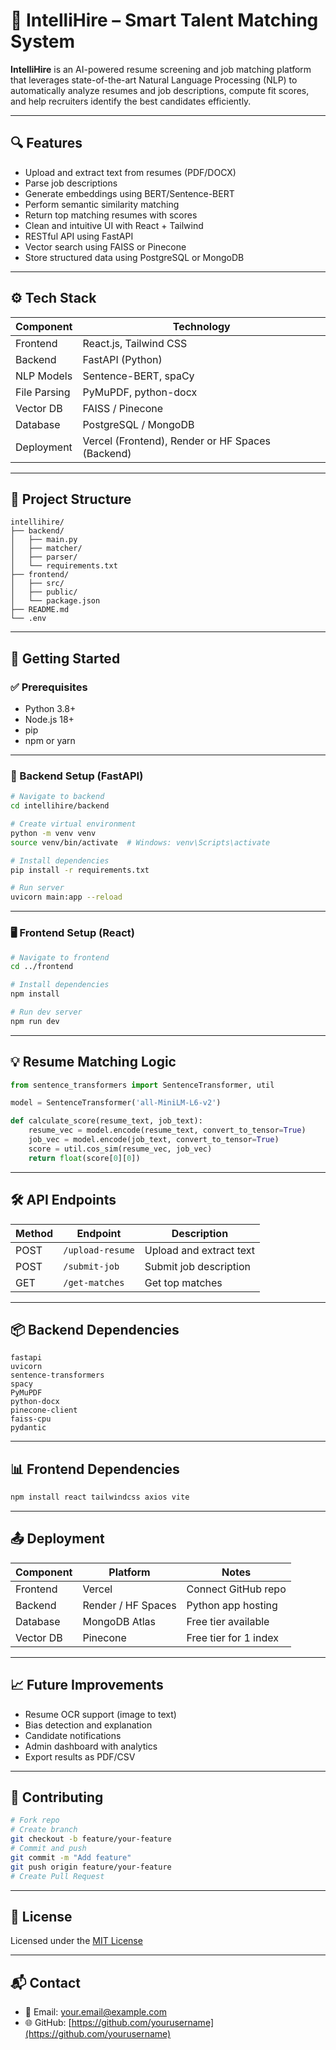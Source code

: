 # 🧠 IntelliHire – Smart Talent Matching System

**IntelliHire** is an AI-powered resume screening and job matching platform that leverages state-of-the-art Natural Language Processing (NLP) to automatically analyze resumes and job descriptions, compute fit scores, and help recruiters identify the best candidates efficiently.

---

## 🔍 Features

- Upload and extract text from resumes (PDF/DOCX)
- Parse job descriptions
- Generate embeddings using BERT/Sentence-BERT
- Perform semantic similarity matching
- Return top matching resumes with scores
- Clean and intuitive UI with React + Tailwind
- RESTful API using FastAPI
- Vector search using FAISS or Pinecone
- Store structured data using PostgreSQL or MongoDB

---

## ⚙️ Tech Stack

| Component     | Technology                      |
|---------------|----------------------------------|
| Frontend      | React.js, Tailwind CSS           |
| Backend       | FastAPI (Python)                 |
| NLP Models    | Sentence-BERT, spaCy             |
| File Parsing  | PyMuPDF, python-docx             |
| Vector DB     | FAISS / Pinecone                 |
| Database      | PostgreSQL / MongoDB             |
| Deployment    | Vercel (Frontend), Render or HF Spaces (Backend) |

---

## 📁 Project Structure

```
intellihire/
├── backend/
│   ├── main.py
│   ├── matcher/
│   ├── parser/
│   └── requirements.txt
├── frontend/
│   ├── src/
│   ├── public/
│   └── package.json
├── README.md
└── .env
```

---

## 🚀 Getting Started

### ✅ Prerequisites

- Python 3.8+
- Node.js 18+
- pip
- npm or yarn

---

### 🔧 Backend Setup (FastAPI)

```bash
# Navigate to backend
cd intellihire/backend

# Create virtual environment
python -m venv venv
source venv/bin/activate  # Windows: venv\Scripts\activate

# Install dependencies
pip install -r requirements.txt

# Run server
uvicorn main:app --reload
```

---

### 🖥️ Frontend Setup (React)

```bash
# Navigate to frontend
cd ../frontend

# Install dependencies
npm install

# Run dev server
npm run dev
```

---

## 💡 Resume Matching Logic

```python
from sentence_transformers import SentenceTransformer, util

model = SentenceTransformer('all-MiniLM-L6-v2')

def calculate_score(resume_text, job_text):
    resume_vec = model.encode(resume_text, convert_to_tensor=True)
    job_vec = model.encode(job_text, convert_to_tensor=True)
    score = util.cos_sim(resume_vec, job_vec)
    return float(score[0][0])
```

---

## 🛠️ API Endpoints

| Method | Endpoint           | Description                  |
|--------|--------------------|------------------------------|
| POST   | `/upload-resume`   | Upload and extract text      |
| POST   | `/submit-job`      | Submit job description       |
| GET    | `/get-matches`     | Get top matches              |

---

## 📦 Backend Dependencies

```
fastapi
uvicorn
sentence-transformers
spacy
PyMuPDF
python-docx
pinecone-client
faiss-cpu
pydantic
```

---

## 📊 Frontend Dependencies

```bash
npm install react tailwindcss axios vite
```

---

## 📤 Deployment

| Component  | Platform            | Notes                      |
|------------|---------------------|----------------------------|
| Frontend   | Vercel              | Connect GitHub repo        |
| Backend    | Render / HF Spaces  | Python app hosting         |
| Database   | MongoDB Atlas       | Free tier available        |
| Vector DB  | Pinecone            | Free tier for 1 index      |

---

## 📈 Future Improvements

- Resume OCR support (image to text)
- Bias detection and explanation
- Candidate notifications
- Admin dashboard with analytics
- Export results as PDF/CSV

---

## 🤝 Contributing

```bash
# Fork repo
# Create branch
git checkout -b feature/your-feature
# Commit and push
git commit -m "Add feature"
git push origin feature/your-feature
# Create Pull Request
```

---

## 📄 License

Licensed under the [MIT License](LICENSE)

---

## 📬 Contact

- 📧 Email: your.email@example.com
- 🌐 GitHub: [https://github.com/yourusername](https://github.com/yourusername)

